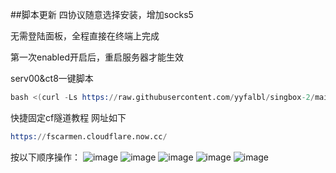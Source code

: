 ##脚本更新 四协议随意选择安装，增加socks5

无需登陆面板，全程直接在终端上完成

第一次enabled开启后，重启服务器才能生效

serv00&ct8一键脚本
```s
bash <(curl -Ls https://raw.githubusercontent.com/yyfalbl/singbox-2/main/sing-box.sh)
```

快捷固定cf隧道教程 网址如下
```s
https://fscarmen.cloudflare.now.cc/
```
按以下顺序操作：
![image](https://github.com/user-attachments/assets/c306a9c5-049e-4cb0-8669-d6ec345e4456)
![image](https://github.com/user-attachments/assets/6b50f68e-3b25-42d6-b082-52c7a482062b)
![image](https://github.com/user-attachments/assets/c9e05cdb-c5df-414b-a94f-da284f098a46)
![image](https://github.com/user-attachments/assets/cb7ecc92-9884-4c06-a68e-a4578fd7f6f0)
![image](https://github.com/user-attachments/assets/1ec47c30-ee12-4ced-a577-02058bd3f46e)




